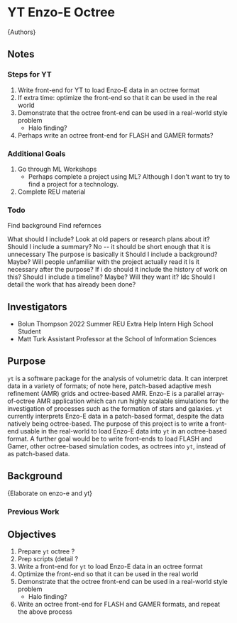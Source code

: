 # YT Enzo-E Octree 
{Authors}

## Notes
### Steps for YT
1. Write front-end for YT to load Enzo-E data in an octree format
2. If extra time: optimize the front-end so that it can be used in the real world
3. Demonstrate that the octree front-end can be used in a real-world style problem
    - Halo finding?
4. Perhaps write an octree front-end for FLASH and GAMER formats?
### Additional Goals
1. Go through ML Workshops
    - Perhaps complete a project using ML? Although I don't want to try to find
        a project for a technology.
2. Complete REU material
### Todo
Find background
Find refernces

What should I include?
    Look at old papers or research plans about it?
    Should I include a summary?
        No -- it should be short enough that it is unnecessary
        The purpose is basically it
    Should I include a background?
        Maybe? Will people unfamiliar with the project actually read it
            Is it necessary after the purpose?
        If i do should it include the history of work on this?
    Should I include a timeline?
        Maybe? Will they want it? Idc
    Should I detail the work that has already been done?

## Investigators
- Bolun Thompson
  2022 Summer REU Extra Help Intern
  High School Student
- Matt Turk
  Assistant Professor at the School of Information Sciences

## Purpose
`yt` is a software package for the analysis of volumetric data. It can interpret
data in a variety of formats; of note here, patch-based adaptive mesh
refinement (AMR) grids and octree-based AMR. Enzo-E is a parallel
array-of-octree AMR application which can run highly scalable simulations for
the investigation of processes such as the formation of stars and galaxies.
`yt` currently interprets Enzo-E data in a patch-based format, despite the data
natively being octree-based. The purpose of this project is to write a front-end
usable in the real-world to load Enzo-E data into `yt` in an octree-based
format. A further goal would be to write front-ends to load FLASH and Gamer,
other octree-based simulation codes, as octrees into `yt`, instead of as
patch-based data.
## Background
{Elaborate on enzo-e and yt}
### Previous Work
## Objectives
1. Prepare `yt` octree ?
2. Prep scripts (detail ?
1. Write a front-end for `yt` to load Enzo-E data in an octree format
2. Optimize the front-end so that it can be used in the real world
3. Demonstrate that the octree front-end can be used in a real-world style problem
    - Halo finding?
4. Write an octree front-end for FLASH and GAMER formats, and repeat the above
   process
